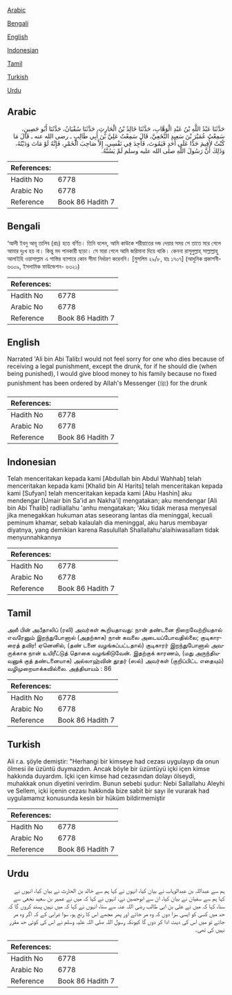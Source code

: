[Arabic](#arabic)

[Bengali](#bengali)

[English](#english)

[Indonesian](#indonesian)

[Tamil](#tamil)

[Turkish](#turkish)

[Urdu](#urdu)

## Arabic


<div dir="rtl" lang="ar" style={{fontSize:'larger',backgroundColor:'#f8f9fa',padding:20}}>
حَدَّثَنَا عَبْدُ اللَّهِ بْنُ عَبْدِ الْوَهَّابِ، حَدَّثَنَا خَالِدُ بْنُ الْحَارِثِ، حَدَّثَنَا سُفْيَانُ، حَدَّثَنَا أَبُو حَصِينٍ، سَمِعْتُ عُمَيْرَ بْنَ سَعِيدٍ النَّخَعِيَّ، قَالَ سَمِعْتُ عَلِيَّ بْنَ أَبِي طَالِبٍ ـ رضى الله عنه ـ قَالَ مَا كُنْتُ لأُقِيمَ حَدًّا عَلَى أَحَدٍ فَيَمُوتَ، فَأَجِدَ فِي نَفْسِي، إِلاَّ صَاحِبَ الْخَمْرِ، فَإِنَّهُ لَوْ مَاتَ وَدَيْتُهُ، وَذَلِكَ أَنَّ رَسُولَ اللَّهِ صلى الله عليه وسلم لَمْ يَسُنَّهُ‏.‏
</div>
<div style={{backgroundColor:'#f8f9fa',padding:20, marginBottom: 10}}><table> <thead> <tr> <th>References:</th> <th></th> </tr> </thead> <tbody><tr><td>Hadith No</td><td>6778</td></tr><tr><td>Arabic No</td><td>6778</td></tr><tr><td>Reference</td><td>Book 86 Hadith 7</td></tr></tbody></table></div>

## Bengali


<div dir="ltr" lang="bn" style={{fontSize:'larger',backgroundColor:'#f8f9fa',padding:20}}>
‘আলী ইবনু আবূ তালিব (রাঃ) হতে বর্ণিত। তিনি বলেন, আমি কাউকে শরীয়াতের দন্ড দেয়ার সময় সে তাতে মরে গেলে আমার দুঃখ হয় না। কিন্তু মদ পানকারী ছাড়া। সে মারা গেলে আমি জরিমানা দিয়ে থাকি। কেননা রাসূলুল্লাহ্ সাল্লাল্লাহু আলাইহি ওয়াসাল্লাম এ শাস্তির ব্যাপারে কোন সীমা নির্ধারণ করেননি। [মুসলিম ২৯/৮, হাঃ ১৭০৭] (আধুনিক প্রকাশনী- ৬৩০৯, ইসলামিক ফাউন্ডেশন- ৬৩২১)
</div>
<div style={{backgroundColor:'#f8f9fa',padding:20, marginBottom: 10}}><table> <thead> <tr> <th>References:</th> <th></th> </tr> </thead> <tbody><tr><td>Hadith No</td><td>6778</td></tr><tr><td>Arabic No</td><td>6778</td></tr><tr><td>Reference</td><td>Book 86 Hadith 7</td></tr></tbody></table></div>

## English


<div dir="ltr" lang="en" style={{fontSize:'larger',backgroundColor:'#f8f9fa',padding:20}}>
Narrated 'Ali bin Abi Talib:I would not feel sorry for one who dies because of receiving a legal punishment, except the drunk, for if he should die (when being punished), I would give blood money to his family because no fixed punishment has been ordered by Allah's Messenger (ﷺ) for the drunk
</div>
<div style={{backgroundColor:'#f8f9fa',padding:20, marginBottom: 10}}><table> <thead> <tr> <th>References:</th> <th></th> </tr> </thead> <tbody><tr><td>Hadith No</td><td>6778</td></tr><tr><td>Arabic No</td><td>6778</td></tr><tr><td>Reference</td><td>Book 86 Hadith 7</td></tr></tbody></table></div>

## Indonesian


<div dir="ltr" lang="id" style={{fontSize:'larger',backgroundColor:'#f8f9fa',padding:20}}>
Telah menceritakan kepada kami [Abdullah bin Abdul Wahhab] telah menceritakan kepada kami [Khalid bin Al Harits] telah menceritakan kepada kami [Sufyan] telah menceritakan kepada kami [Abu Hashin] aku mendengar [Umair bin Sa'id an Nakha'i] mengatakan; aku mendengar [Ali bin Abi Thalib] radliallahu 'anhu mengatakan; 'Aku tidak merasa menyesal jika menegakkan hukuman atas seseorang lantas dia meninggal, kecuali peminum khamar, sebab kalaulah dia meninggal, aku harus membayar diyatnya, yang demikian karena Rasulullah Shallallahu'alaihiwasallam tidak menyunnahkannya
</div>
<div style={{backgroundColor:'#f8f9fa',padding:20, marginBottom: 10}}><table> <thead> <tr> <th>References:</th> <th></th> </tr> </thead> <tbody><tr><td>Hadith No</td><td>6778</td></tr><tr><td>Arabic No</td><td>6778</td></tr><tr><td>Reference</td><td>Book 86 Hadith 7</td></tr></tbody></table></div>

## Tamil


<div dir="ltr" lang="ta" style={{fontSize:'larger',backgroundColor:'#f8f9fa',padding:20}}>
அலீ பின் அபீதாலிப் (ரலி) அவர்கள் கூறியதாவது: நான் தண்டனை நிறைவேற்றியதால் எவரேனும் இறந்துபோனால் (அதற்காக) நான் கவலை அடையப்போவதில்லை; குடிகாரரைத் தவிர! ஏனெனில், (தண் டனை வழங்கப்பட்டதால்) குடிகாரர் இறந்துபோனால் அவருக்காக நான் உயிரீட்டுத் தொகை வழங்கிடுவேன். இதற்குக் காரணம், (மது அருந்தியவனுக் குத் தண்டனையாக) அல்லாஹ்வின் தூதர் (ஸல்) அவர்கள் (குறிப்பிட்ட எதையும்) வழிமுறையாக்கவில்லை. அத்தியாயம் : 86
</div>
<div style={{backgroundColor:'#f8f9fa',padding:20, marginBottom: 10}}><table> <thead> <tr> <th>References:</th> <th></th> </tr> </thead> <tbody><tr><td>Hadith No</td><td>6778</td></tr><tr><td>Arabic No</td><td>6778</td></tr><tr><td>Reference</td><td>Book 86 Hadith 7</td></tr></tbody></table></div>

## Turkish


<div dir="ltr" lang="tr" style={{fontSize:'larger',backgroundColor:'#f8f9fa',padding:20}}>
Ali r.a. şöyle demiştir: "Herhangi bir kimseye had cezası uygulayıp da onun ölmesi ile üzüntü duymazdım. Ancak böyle bir üzüntüyü içki içen kimse hakkında duyardım. İçki içen kimse had cezasından dolayı ölseydi, muhakkak onun diyetini verirdim. Bunun sebebi şudur: Nebi Sallallahu Aleyhi ve Sellem, içki içenin cezası hakkında bize sabit bir sayı ile vurarak had uygulamamız konusunda kesin bir hüküm bildirmemiştir
</div>
<div style={{backgroundColor:'#f8f9fa',padding:20, marginBottom: 10}}><table> <thead> <tr> <th>References:</th> <th></th> </tr> </thead> <tbody><tr><td>Hadith No</td><td>6778</td></tr><tr><td>Arabic No</td><td>6778</td></tr><tr><td>Reference</td><td>Book 86 Hadith 7</td></tr></tbody></table></div>

## Urdu


<div dir="rtl" lang="ur" style={{fontSize:'larger',backgroundColor:'#f8f9fa',padding:20}}>
ہم سے عبداللہ بن عبدالوہاب نے بیان کیا، انہوں نے کہا ہم سے خالد بن الحارث نے بیان کیا، انہوں نے کہا ہم سے سفیان نے بیان کیا، ان سے ابوحصین نے، انہوں نے کہا کہ میں نے عمیر بن سعید نخعی سے سنا، کہا کہ میں نے علی بن ابی طالب رضی اللہ عنہ سے سنا، انہوں نے کہا کہ میں نہیں پسند کروں گا کہ حد میں کسی کو ایسی سزا دوں کہ وہ مر جائے اور پھر مجھے اس کا رنج ہو، سوا شرابی کے کہ اگر وہ مر جائے تو میں اس کی دیت ادا کر دوں گا کیونکہ رسول اللہ صلی اللہ علیہ وسلم نے اس کی کوئی حد مقرر نہیں کی تھی۔
</div>
<div style={{backgroundColor:'#f8f9fa',padding:20, marginBottom: 10}}><table> <thead> <tr> <th>References:</th> <th></th> </tr> </thead> <tbody><tr><td>Hadith No</td><td>6778</td></tr><tr><td>Arabic No</td><td>6778</td></tr><tr><td>Reference</td><td>Book 86 Hadith 7</td></tr></tbody></table></div>